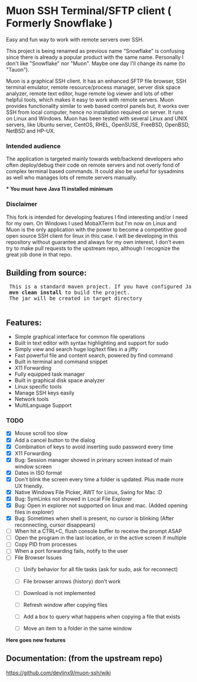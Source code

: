 # Muon SSH Terminal/SFTP client ( Formerly Snowflake )

Easy and fun way to work with remote servers over SSH.

This project is being renamed as previous name "Snowflake" is confusing since there is already a popular product with the same name.
Personally I don't like "Snowflake" nor "Muon". Maybe one day I'll change its name (to "Tauon").

Muon is a graphical SSH client. 
It has an enhanced SFTP file browser, SSH terminal emulator, remote resource/process manager, 
server disk space analyzer, remote text editor, huge remote log viewer and lots of other helpful tools, 
which makes it easy to work with remote servers. 
Muon provides functionality similar to web based control panels but, 
it works over SSH from local computer, hence no installation required on server. 
It runs on Linux and Windows.
Muon has been tested with several Linux and UNIX servers, 
like Ubuntu server, CentOS, RHEL, OpenSUSE, FreeBSD, OpenBSD, NetBSD and HP-UX.

<h3>Intended audience</h3>
<p>The application is targeted mainly towards web/backend developers who often deploy/debug 
their code on remote servers and not overly fond of complex terminal based commands. 
It could also be useful for sysadmins as well who manages lots of remote servers manually.
</p>

<p>
<b>* You must have Java 11 installed minimum</b>
</p>

### Disclaimer

This fork is intended for developing features I find interesting and/or I need for my own.
On Windows I used MobaXTerm but I'm now on Linux and Muon is the only application
with the power to become a competitive good open source SSH client for linux in this case. 
I will be developing in this repository without guarantee
and always for my own interest, I don't even try to make pull requests to the upstream repo,
although I recognize the great job done in that repo.

<h2>Building from source:</h2>
<pre> This is a standard maven project. If you have configured Java and Maven use: 
 <b>mvn clean install</b> to build the project.
 The jar will be created in target directory
 </pre>

## Features:

* Simple graphical interface for common file operations
* Built in text editor with syntax highlighting and support for sudo
* Simply view and search huge log/text files in a jiffy
* Fast powerful file and content search, powered by find command
* Built in terminal and command snippet
* X11 Forwarding
* Fully equipped task manager
* Built in graphical disk space analyzer
* Linux specific tools
* Manage SSH keys easily
* Network tools
* MultiLanguage Support

### TODO 

* [x] Mouse scroll too slow
* [x] Add a cancel button to the dialog
* [x] Combination of keys to avoid inserting sudo password every time
* [x] X11 Forwarding
* [X] Bug: Session manager showed in primary screen instead of main window screen
* [X] Dates in ISO format
* [X] Don't blink the screen every time a folder is updated. Plus made more UX friendly.
* [X] Native Windows File Picker, AWT for Linux, Swing for Mac :D
* [X] Bug: SymLinks not showed in Local File Explorer
* [X] Bug: Open in explorer not supported on linux and mac. (Added opening files in explorer)
* [X] Bug: Sometimes when shell is present, no cursor is blinking (After reconnecting, cursor disappears)
* [ ] When hit a CTRL+C, flush console buffer to receive the prompt ASAP
* [ ] Open the program in the last location, or in the active screen if multiple
* [ ] Copy PID from processes
* [ ] When a port forwarding fails, notify to the user
* [ ] File Browser Issues
  * [ ] Unify behavior for all file tasks (ask for sudo, ask for reconnect)
  * [ ] File browser arrows (history) don't work
  * [ ] Download is not implemented
  * [ ] Refresh window after copying files
  * [ ] Add a box to query what happens when copying a file that exists
  * [ ] Move an item to a folder in the same window


**Here goes new features**

<h2>Documentation: (from the upstream repo)</h2>

<p>
  <a href="https://github.com/devlinx9/muon-ssh/wiki">
    https://github.com/devlinx9/muon-ssh/wiki
  </a>
</p>
